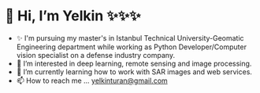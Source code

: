 # 👋 Hi, I’m Yelkin ✨✨✨
- ✨  I'm pursuing my master's in Istanbul Technical University-Geomatic Engineering department while working as Python Developer/Computer vision specialist on a 	defense industry company.  
- 👀 I’m interested in deep learning, remote sensing and image processing.
- 🌱 I’m currently learning how to work with SAR images and web services.
- 📫 How to reach me ... yelkinturan@gmail.com

<!---
yelkindiyebiri/yelkindiyebiri is a ✨ special ✨ repository because its `README.md` (this file) appears on your GitHub profile.
You can click the Preview link to take a look at your changes.
--->
